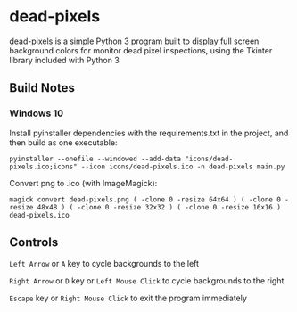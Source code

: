 dead-pixels
===============

dead-pixels is a simple Python 3 program built to display full screen background colors for monitor dead pixel inspections, using the Tkinter library included with Python 3

Build Notes
-----

### Windows 10

Install pyinstaller dependencies with the requirements.txt in the project, and then build as one executable:

``pyinstaller --onefile --windowed --add-data "icons/dead-pixels.ico;icons" --icon icons/dead-pixels.ico -n dead-pixels main.py``

Convert png to .ico (with ImageMagick):

``magick convert dead-pixels.png ( -clone 0 -resize 64x64 ) ( -clone 0 -resize 48x48 ) ( -clone 0 -resize 32x32 ) ( -clone 0 -resize 16x16 ) dead-pixels.ico``


Controls
---------

``Left Arrow`` or ``A`` key to cycle backgrounds to the left

``Right Arrow`` or ``D`` key or ``Left Mouse Click`` to cycle backgrounds to the right

``Escape`` key or ``Right Mouse Click`` to exit the program immediately

